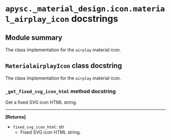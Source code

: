 # `apysc._material_design.icon.material_airplay_icon` docstrings

## Module summary

The class implementation for the `airplay` material icon.

## `MaterialairplayIcon` class docstring

The class implementation for the `airplay` material icon.

### `_get_fixed_svg_icon_html` method docstring

Get a fixed SVG icon HTML string.<hr>

**[Returns]**

- `fixed_svg_icon_html`: str
  - Fixed SVG icon HTML string.